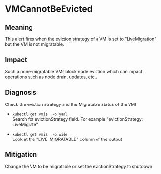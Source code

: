 # VMCannotBeEvicted

## Meaning

This alert fires when the eviction strategy of a VM is set to "LiveMigration" but the VM is not migratable.

## Impact

Such a none-migratable VMs block node eviction which can impact operations such as node drain, updates, etc..

## Diagnosis

Check the eviction strategy and the Migratable status of the VMI

- `kubectl get vmis  -o yaml `  
   Search for evictionStrategy field. For example "evictionStrategy: LiveMigrate"

- `kubectl get vmis  -o wide`  
  Look at the "LIVE-MIGRATABLE" column of the output
 
## Mitigation
Change the VM to be migratable or set the evictionStrategy to shutdown
